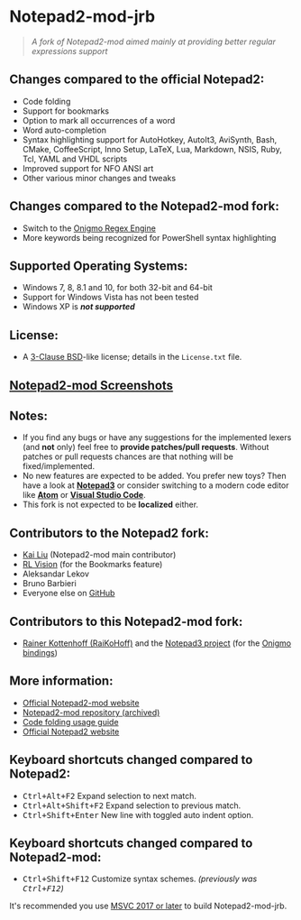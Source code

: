 # Notepad2-mod-jrb

> *A fork of Notepad2-mod aimed mainly at providing better regular expressions support*

[//]: # "[![Build status](https://img.shields.io/appveyor/ci/XhmikosR/notepad2-mod/master.svg)](https://ci.appveyor.com/project/XhmikosR/notepad2-mod/branch/master)"
[//]: # "[![Coverity Scan Build Status](https://img.shields.io/coverity/scan/1113.svg)](https://scan.coverity.com/projects/1113)"

## Changes compared to the official Notepad2:

* Code folding
* Support for bookmarks
* Option to mark all occurrences of a word
* Word auto-completion
* Syntax highlighting support for AutoHotkey, AutoIt3, AviSynth, Bash, CMake, CoffeeScript,
  Inno Setup, LaTeX, Lua, Markdown, NSIS, Ruby, Tcl, YAML and VHDL scripts
* Improved support for NFO ANSI art
* Other various minor changes and tweaks

## Changes compared to the Notepad2-mod fork:

* Switch to the [Onigmo Regex Engine](https://github.com/k-takata/Onigmo)
* More keywords being recognized for PowerShell syntax highlighting

## Supported Operating Systems:

* Windows 7, 8, 8.1 and 10, for both 32-bit and 64-bit
* Support for Windows Vista has not been tested
* Windows XP is **_not supported_**

## License:

* A [3-Clause BSD](https://opensource.org/licenses/BSD-3-Clause)-like license; details in the `License.txt` file.

## [Notepad2-mod Screenshots](https://xhmikosr.github.io/notepad2-mod/screenshots)

## Notes:

* If you find any bugs or have any suggestions for the implemented lexers (and **not** only)
  feel free to **provide patches/pull requests**. Without patches or pull requests chances are
  that nothing will be fixed/implemented.
* No new features are expected to be added. You prefer new toys? Then have a look at
  **[Notepad3](https://github.com/rizonesoft/Notepad3)** or consider switching to a modern
  code editor like **[Atom](https://atom.io)** or **[Visual Studio Code](https://code.visualstudio.com)**.
* This fork is not expected to be **localized** either.

## Contributors to the Notepad2 fork:

* [Kai Liu](http://code.kliu.org/misc/notepad2/) (Notepad2-mod main contributor)
* [RL Vision](http://www.rlvision.com/notepad2/about.asp) (for the Bookmarks feature)
* Aleksandar Lekov
* Bruno Barbieri
* Everyone else on [GitHub](https://github.com/XhmikosR/notepad2-mod/graphs/contributors)

## Contributors to this Notepad2-mod fork:

* [Rainer Kottenhoff (RaiKoHoff)](https://github.com/RaiKoHoff) and the
  [Notepad3 project](https://github.com/rizonesoft/Notepad3) (for the
  [Onigmo bindings](https://github.com/rizonesoft/Notepad3/commit/85531cae8e2037eac9d60196facda18232d70479))

## More information:

* [Official Notepad2-mod website](https://xhmikosr.github.io/notepad2-mod/)
* [Notepad2-mod repository (archived)](https://github.com/XhmikosR/notepad2-mod/)
* [Code folding usage guide](https://github.com/XhmikosR/notepad2-mod/wiki/Code-Folding-Usage)
* [Official Notepad2 website](http://www.flos-freeware.ch/notepad2.html)

## Keyboard shortcuts changed compared to Notepad2:

* <kbd>Ctrl+Alt+F2</kbd>       Expand selection to next match.
* <kbd>Ctrl+Alt+Shift+F2</kbd> Expand selection to previous match.
* <kbd>Ctrl+Shift+Enter</kbd>  New line with toggled auto indent option.

## Keyboard shortcuts changed compared to Notepad2-mod:

* <kbd>Ctrl+Shift+F12</kbd>    Customize syntax schemes. *(previously was <kbd>Ctrl+F12</kbd>)*

It's recommended you use [MSVC 2017 or later](https://visualstudio.microsoft.com/vs/whatsnew) to build Notepad2-mod-jrb.
